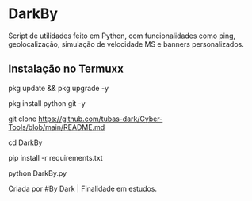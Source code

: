 # DarkBy

Script de utilidades feito em Python, com funcionalidades como ping, geolocalização, simulação de velocidade MS e banners personalizados.

## Instalação no Termuxx

pkg update && pkg upgrade -y

pkg install python git -y

git clone https://github.com/tubas-dark/Cyber-Tools/blob/main/README.md

cd DarkBy

pip install -r requirements.txt

python DarkBy.py

Criada por #By Dark | Finalidade em estudos.
